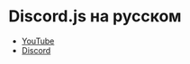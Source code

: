 # Discord.js на русском
* [YouTube](https://www.youtube.com/watch?v=ywExrHdARDk&list=PL7nXNU4lPZTkA2U7SciXhmm8RvtjChd_g)
* [Discord](https://discord.gg/UYYhhDq)